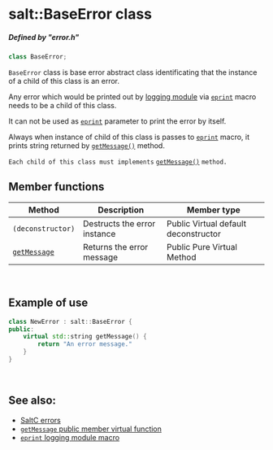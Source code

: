# salt::BaseError class
##### Defined by "error.h"
```cpp
class BaseError;
```
`BaseError` class is base error abstract class identificating that the instance of a child of this class is an error.

Any error which would be printed out by [logging module](<logging-module-link-placeholder>) via [`eprint`](<eprint-link-placeholder>) macro needs to be a child of this class.

It can not be used as [`eprint`](<eprint-link-placeholder>) parameter to print the error by itself.

Always when instance of child of this class is passes to [`eprint`](<eprint-link-placeholder>) macro, it prints string returned by [`getMessage()`](BaseError/getMessage.md) method.

`Each child of this class must implements` [`getMessage()`](BaseError/getMessage.md) ```method.```
<br>

## Member functions
| Method | Description | Member type |
|--------|-------------|------------------|
| `(deconstructor)` | Destructs the error instance | Public Virtual default deconstructor |
| [`getMessage`](BaseError/getMessage.md) | Returns the error message | Public Pure Virtual Method |
<br>

## Example of use
```cpp
class NewError : salt::BaseError {
public:
    virtual std::string getMessage() {
        return "An error message."
    }
}
```
<br>

## See also:
+ [SaltC errors](../README.md)
+ [`getMessage` public member virtual function](getMessage.md)
+ [`eprint` logging module macro](<eprint-link-placeholder>)